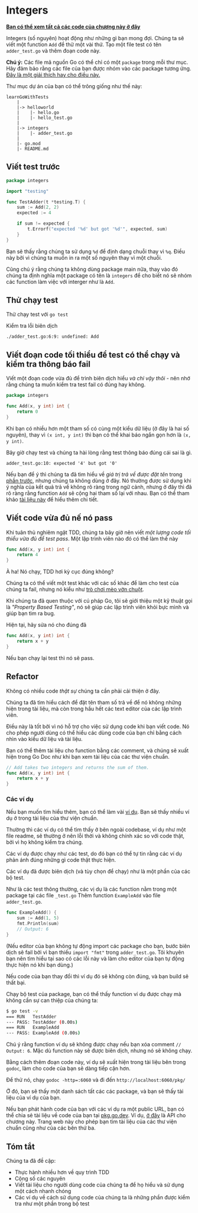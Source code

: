 # Integers

**[Bạn có thể xem tất cả các code của chương này ở đây](https://github.com/quii/learn-go-with-tests/tree/main/integers)**

Integers (số nguyên) hoạt động như những gì bạn mong đợi. Chúng ta sẽ viết một function `Add` để thử một vài thứ. Tạo một file test có tên `adder_test.go` và thêm đoạn code này.

**Chú ý:** Các file mã nguồn Go có thể chỉ có một `package` trong mỗi thư mục. Hãy đảm bảo rằng các file của bạn được nhóm vào các package tương ứng. [Đây là một giải thích hay cho điều này.](https://dave.cheney.net/2014/12/01/five-suggestions-for-setting-up-a-go-project) 

Thư mục dự án của bạn có thể trông giống như thế này:

```
learnGoWithTests
    |
    |-> helloworld
    |    |- hello.go
    |    |- hello_test.go    
    |
    |-> integers
    |    |- adder_test.go
    |
    |- go.mod
    |- README.md
```

## Viết test trước

```go
package integers

import "testing"

func TestAdder(t *testing.T) {
	sum := Add(2, 2)
	expected := 4

	if sum != expected {
		t.Errorf("expected '%d' but got '%d'", expected, sum)
	}
}
```

Bạn sẽ thấy rằng chúng ta sử dụng `%d` để định dạng chuỗi thay vì `%q`. Điều này bởi vì chúng ta muốn in ra một số nguyên thay vì một chuỗi.

Cũng chú ý rằng chúng ta không dùng package main nữa, thay vào đó chúng ta định nghĩa một package có tên là `integers` để cho biết nó sẽ nhóm các function làm việc với interger như là `Add`.

## Thử chạy test

Thử chạy test với `go test`

Kiểm tra lỗi biên dịch

`./adder_test.go:6:9: undefined: Add`

## Viết đoạn code tối thiểu để test có thể chạy và kiểm tra thông báo fail

Viết một đoạn code vừa đủ để trình biên dịch hiểu _và chỉ vậy thôi_ - nên nhớ rằng chúng ta muốn kiểm tra test fail có đúng hay không.

```go
package integers

func Add(x, y int) int {
	return 0
}
```

Khi bạn có nhiều hơn một tham số có cùng một kiểu dữ liệu \(ở đây là hai số nguyên\), thay vì `(x int, y int)` thì bạn có thể khai báo ngắn gọn hơn là `(x, y int)`.

Bây giờ chạy test và chúng ta hài lòng rằng test thông báo đúng cái sai là gì.

`adder_test.go:10: expected '4' but got '0'`

Nếu bạn để ý thì chúng ta đã tìm hiểu về _giá trị trả về được đặt tên_ trong [phần trước](hello-world.md#lần-refactor--cuối-cùng), nhưng chúng ta không dùng ở đây. Nó thường được sử dụng khi ý nghĩa của kết quả trả về không rõ ràng trong ngữ cảnh, nhưng ở đây thì đã rõ ràng rằng function `Add` sẽ cộng hai tham số lại với nhau. Bạn có thể tham khảo [tài liệu này](https://github.com/golang/go/wiki/CodeReviewComments#named-result-parameters) để hiểu thêm chi tiết.

## Viết code vừa đủ nế nó pass

Khi tuân thủ nghiêm ngặt TDD, chúng ta bây giờ nên viết _một lượng code tối thiểu vừa đủ để test pass_. Một lập trình viên nào đó có thể làm thế này

```go
func Add(x, y int) int {
	return 4
}
```

À ha! Nó chạy, TDD hơi kỳ cục đúng không?

Chúng ta có thể viết một test khác với các số khác để làm cho test của chúng ta fail, nhưng nó kiểu như [trò chơi mèo vờn chuột](https://en.m.wikipedia.org/wiki/Cat_and_mouse).

Khi chúng ta đã quen thuộc với cú pháp Go, tôi sẽ giới thiệu một kỹ thuật gọi là *"Property Based Testing"*, nó sẽ giúp các lập trình viên khỏi bực mình và giúp bạn tìm ra bug.

Hiện tại, hãy sửa nó cho đúng đã

```go
func Add(x, y int) int {
	return x + y
}
```

Nếu bạn chạy lại test thì nó sẽ pass.

## Refactor

Không có nhiều code _thật sự_ chúng ta cần phải cải thiện ở đây.

Chúng ta đã tìm hiểu cách để đặt tên tham số trả về để nó không những hiện trong tài liệu, mà còn trong hầu hết các text editor của các lập trình viên.

Điều này là tốt bởi vì nó hỗ trợ cho việc sử dụng code khi bạn viết code. Nó cho phép người dùng có thể hiểu các dùng code của bạn chỉ bằng cách nhìn vào kiểu dữ liệu và tài liệu.

Bạn có thể thêm tài liệu cho function bằng các comment, và chúng sẽ xuất hiện trong Go Doc như khi bạn xem tài liệu của các thư viện chuẩn.

```go
// Add takes two integers and returns the sum of them.
func Add(x, y int) int {
	return x + y
}
```

### Các ví dụ

Nếu bạn muốn tìm hiểu thêm, bạn có thể làm vài [ví dụ](https://blog.golang.org/examples). Bạn sẽ thấy nhiều ví dụ ở trong tài liệu của thư viện chuẩn.

Thường thì các ví dụ có thể tìm thấy ở bên ngoài codebase, ví dụ như một file readme, sẽ thường ở nên lỗi thời và không chính xác so với code thật, bởi vì họ không kiểm tra chúng.

Các ví dụ được chạy như các test, do đó bạn có thể tự tin rằng các ví dụ phản ánh đúng những gì code thật thực hiện.

Các ví dụ đã được biên dịch \(và tùy chọn để chạy\) như là một phần của các bộ test.

Như là các test thông thường, các vị dụ là các function nằm trong một package tại các file `_test.go`  Thêm function `ExampleAdd` vào file `adder_test.go`.

```go
func ExampleAdd() {
	sum := Add(1, 5)
	fmt.Println(sum)
	// Output: 6
}
```

(Nếu editor của bạn không tự động import các package cho bạn, bước biên dịch sẽ fail bởi vì bạn thiếu `import "fmt"` trong `adder_test.go`. Tôi khuyên bạn nên tìm hiểu tại sao có các lỗi này và làm cho editor của bạn tự động thực hiện nó khi bạn dùng.)

Nếu code của bạn thay đổi thì ví dụ đó sẽ không còn đúng, và bạn build sẽ thất bại.

Chạy bộ test của package, bạn có thể thấy function ví dụ được chạy mà không cần sự can thiệp của chúng ta:

```bash
$ go test -v
=== RUN   TestAdder
--- PASS: TestAdder (0.00s)
=== RUN   ExampleAdd
--- PASS: ExampleAdd (0.00s)
```

Chú ý rằng function ví dụ sẽ không được chạy nếu bạn xóa comment `// Output: 6`. Mặc dù function này sẽ được biên dịch, nhưng nó sẽ không chạy.

Bằng cách thêm đoạn code này, ví dụ sẽ xuất hiện trong tài liệu bên trong `godoc`, làm cho code của bạn sẽ dàng tiếp cận hơn.

Để thử nó, chạy `godoc -http=:6060` và đi đến `http://localhost:6060/pkg/`

Ở đó, bạn sẽ thấy một danh sách tất các các package, và bạn sẽ thấy tài liệu của ví dụ của bạn.

Nếu bạn phát hành code của bạn với các ví dụ ra một public URL, bạn có thể chia sẻ tài liệu về code của bạn tại [pkg.go.dev](https://pkg.go.dev/). Ví dụ, [ở đây](https://pkg.go.dev/github.com/quii/learn-go-with-tests/integers/v2) là API cho chương này. Trang web này cho phép bạn tìm tài liệu của các thư viện chuẩn cũng như của các bên thứ ba.

## Tóm tắt

Chúng ta đã đề cập:

* Thực hành nhiều hơn về quy trình TDD
* Cộng số các nguyên
* Viết tài liệu cho người dùng code của chúng ta để họ hiểu và sử dụng một cách nhanh chóng
* Các ví dụ về cách sử dụng code của chúng ta là những phần được kiểm tra như một phần trong bộ test
